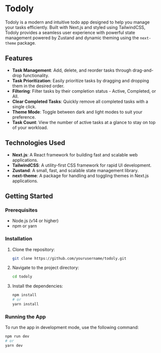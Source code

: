 # Todoly

Todoly is a modern and intuitive todo app designed to help you manage your tasks efficiently. Built with Next.js and styled using TailwindCSS, Todoly provides a seamless user experience with powerful state management powered by Zustand and dynamic theming using the `next-theme` package.

## Features

- **Task Management**: Add, delete, and reorder tasks through drag-and-drop functionality.
- **Task Prioritization**: Easily prioritize tasks by dragging and dropping them in the desired order.
- **Filtering**: Filter tasks by their completion status - Active, Completed, or All.
- **Clear Completed Tasks**: Quickly remove all completed tasks with a single click.
- **Theme Mode**: Toggle between dark and light modes to suit your preference.
- **Task Count**: View the number of active tasks at a glance to stay on top of your workload.

## Technologies Used

- **Next.js**: A React framework for building fast and scalable web applications.
- **TailwindCSS**: A utility-first CSS framework for rapid UI development.
- **Zustand**: A small, fast, and scalable state management library.
- **next-theme**: A package for handling and toggling themes in Next.js applications.

## Getting Started

### Prerequisites

- Node.js (v14 or higher)
- npm or yarn

### Installation

1. Clone the repository:
   ```bash
   git clone https://github.com/yourusername/todoly.git
   ```
2. Navigate to the project directory:
   ```bash
   cd todoly
   ```
3. Install the dependencies:
   ```bash
   npm install
   # or
   yarn install
   ```

### Running the App

To run the app in development mode, use the following command:

```bash
npm run dev
# or
yarn dev
```
